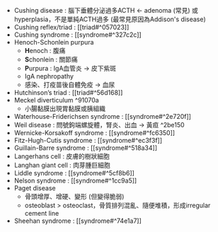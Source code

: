 - Cushing disease : 腦下垂體分泌過多ACTH <- adenoma (常見) 或hyperplasia，不是單純ACTH過多 (最常見原因為Addison's disease)
- Cushing reflex/triad : [[triad#^057023]]
- Cushing syndrome : [[syndrome#^327c2c]]
- Henoch-Schonlein purpura
	- **H**enoch : 腹痛
	- **S**chonlein : 關節痛
	- **P**urpura : IgA血管炎 -> 皮下紫斑
	- IgA nephropathy
	- 感染、打疫苗後自體免疫 -> 血尿
- Hutchinson’s triad : [[triad#^56d168]]
- Meckel diverticulum ^91070a
	- 小腸黏膜出現胃黏膜或胰組織
- Waterhouse-Friderichsen syndrome : [[syndrome#^2e720f]]
- Weil disease : 問號鉤端螺旋體，腎炎、出血 -> 黃疸 ^2be150
- Wernicke-Korsakoff syndrome : [[syndrome#^fc6350]]
- Fitz-Hugh-Cutis syndrome : [[syndrome#^ec3f3f]]
- Guillain-Barre syndrome : [[syndrome#^518a34]]
- Langerhans cell : 皮膚的樹狀細胞
- Langhan giant cell : 肉芽腫巨細胞
- Liddle syndrome : [[syndrome#^5cf8b6]]
- Nelson syndrome : [[syndrome#^1cc9a5]]
- Paget disease
	- 骨頭增厚、增硬、變形 (但變得脆弱)
	- osteoblast > osteoclast，骨質排列混亂、隨便堆積，形成irregular cement line
- Sheehan syndrome : [[syndrome#^74e1a7]]